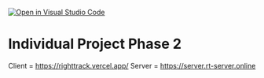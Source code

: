 [![Open in Visual Studio Code](https://classroom.github.com/assets/open-in-vscode-718a45dd9cf7e7f842a935f5ebbe5719a5e09af4491e668f4dbf3b35d5cca122.svg)](https://classroom.github.com/online_ide?assignment_repo_id=13394901&assignment_repo_type=AssignmentRepo)
# Individual Project Phase 2

Client = https://righttrack.vercel.app/
Server = https://server.rt-server.online

